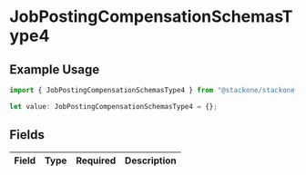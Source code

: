 # JobPostingCompensationSchemasType4

## Example Usage

```typescript
import { JobPostingCompensationSchemasType4 } from "@stackone/stackone-client-ts/sdk/models/shared";

let value: JobPostingCompensationSchemasType4 = {};
```

## Fields

| Field       | Type        | Required    | Description |
| ----------- | ----------- | ----------- | ----------- |
